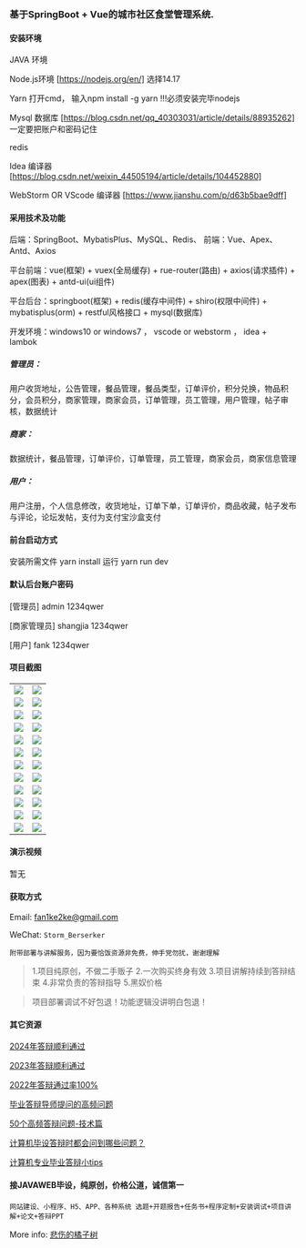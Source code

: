 ### 基于SpringBoot + Vue的城市社区食堂管理系统.

#### 安装环境

JAVA 环境 

Node.js环境 [https://nodejs.org/en/] 选择14.17

Yarn 打开cmd， 输入npm install -g yarn !!!必须安装完毕nodejs

Mysql 数据库 [https://blog.csdn.net/qq_40303031/article/details/88935262] 一定要把账户和密码记住

redis

Idea 编译器 [https://blog.csdn.net/weixin_44505194/article/details/104452880]

WebStorm OR VScode 编译器 [https://www.jianshu.com/p/d63b5bae9dff]

#### 采用技术及功能

后端：SpringBoot、MybatisPlus、MySQL、Redis、
前端：Vue、Apex、Antd、Axios

平台前端：vue(框架) + vuex(全局缓存) + rue-router(路由) + axios(请求插件) + apex(图表)  + antd-ui(ui组件)

平台后台：springboot(框架) + redis(缓存中间件) + shiro(权限中间件) + mybatisplus(orm) + restful风格接口 + mysql(数据库)

开发环境：windows10 or windows7 ， vscode or webstorm ， idea + lambok

##### 管理员： 
用户收货地址，公告管理，餐品管理，餐品类型，订单评价，积分兑换，物品积分，会员积分，商家管理，商家会员，订单管理，员工管理，用户管理，帖子审核，数据统计

##### 商家： 
数据统计，餐品管理，订单评价，订单管理，员工管理，商家会员，商家信息管理

##### 用户：
用户注册，个人信息修改，收货地址，订单下单，订单评价，商品收藏，帖子发布与评论，论坛发帖，支付为支付宝沙盒支付


#### 前台启动方式
安装所需文件 yarn install 
运行 yarn run dev

#### 默认后台账户密码
[管理员]
admin
1234qwer

[商家管理员]
shangjia
1234qwer

[用户]
fank
1234qwer

#### 项目截图

|  |  |
|---------------------|---------------------|
| ![](https://fank-bucket-oss.oss-cn-beijing.aliyuncs.com/img/1733313905399.png) | ![](https://fank-bucket-oss.oss-cn-beijing.aliyuncs.com/img/1733314587984.png) |
| ![](https://fank-bucket-oss.oss-cn-beijing.aliyuncs.com/img/1733314887262.png) | ![](https://fank-bucket-oss.oss-cn-beijing.aliyuncs.com/img/1733314563947.png) |
| ![](https://fank-bucket-oss.oss-cn-beijing.aliyuncs.com/img/1733314869376.png) | ![](https://fank-bucket-oss.oss-cn-beijing.aliyuncs.com/img/1733314542997.png) |
| ![](https://fank-bucket-oss.oss-cn-beijing.aliyuncs.com/img/1733314846565.png) | ![](https://fank-bucket-oss.oss-cn-beijing.aliyuncs.com/img/1733314510235.png) |
| ![](https://fank-bucket-oss.oss-cn-beijing.aliyuncs.com/img/1733314831127.png) | ![](https://fank-bucket-oss.oss-cn-beijing.aliyuncs.com/img/1733314226601.png) |
| ![](https://fank-bucket-oss.oss-cn-beijing.aliyuncs.com/img/1733314797431.png) | ![](https://fank-bucket-oss.oss-cn-beijing.aliyuncs.com/img/1733314146503.png) |
| ![](https://fank-bucket-oss.oss-cn-beijing.aliyuncs.com/img/1733314769951.png) | ![](https://fank-bucket-oss.oss-cn-beijing.aliyuncs.com/img/1733314127351.png) |
| ![](https://fank-bucket-oss.oss-cn-beijing.aliyuncs.com/img/1733314734505.png) | ![](https://fank-bucket-oss.oss-cn-beijing.aliyuncs.com/img/1733314076924.png) |
| ![](https://fank-bucket-oss.oss-cn-beijing.aliyuncs.com/img/1733314712174.png) | ![](https://fank-bucket-oss.oss-cn-beijing.aliyuncs.com/img/1733314021800.png) |
| ![](https://fank-bucket-oss.oss-cn-beijing.aliyuncs.com/img/1733314671518.png) | ![](https://fank-bucket-oss.oss-cn-beijing.aliyuncs.com/img/1733314007255.png) |
| ![](https://fank-bucket-oss.oss-cn-beijing.aliyuncs.com/img/1733314630784.png) | ![](https://fank-bucket-oss.oss-cn-beijing.aliyuncs.com/img/1733313986256.png) |
| ![](https://fank-bucket-oss.oss-cn-beijing.aliyuncs.com/img/1733314604374.png) | ![](https://fank-bucket-oss.oss-cn-beijing.aliyuncs.com/img/1733313964550.png) |


#### 演示视频

暂无

#### 获取方式

Email: fan1ke2ke@gmail.com

WeChat: `Storm_Berserker`

`附带部署与讲解服务，因为要恰饭资源非免费，伸手党勿扰，谢谢理解`

> 1.项目纯原创，不做二手贩子 2.一次购买终身有效 3.项目讲解持续到答辩结束 4.非常负责的答辩指导 5.黑奴价格

> 项目部署调试不好包退！功能逻辑没讲明白包退！

#### 其它资源

[2024年答辩顺利通过](https://berserker287.github.io/2024/06/06/2024%E5%B9%B4%E7%AD%94%E8%BE%A9%E9%A1%BA%E5%88%A9%E9%80%9A%E8%BF%87/)

[2023年答辩顺利通过](https://berserker287.github.io/2023/06/14/2023%E5%B9%B4%E7%AD%94%E8%BE%A9%E9%A1%BA%E5%88%A9%E9%80%9A%E8%BF%87/)

[2022年答辩通过率100%](https://berserker287.github.io/2022/05/25/%E9%A1%B9%E7%9B%AE%E4%BA%A4%E6%98%93%E8%AE%B0%E5%BD%95/)

[毕业答辩导师提问的高频问题](https://berserker287.github.io/2023/06/13/%E6%AF%95%E4%B8%9A%E7%AD%94%E8%BE%A9%E5%AF%BC%E5%B8%88%E6%8F%90%E9%97%AE%E7%9A%84%E9%AB%98%E9%A2%91%E9%97%AE%E9%A2%98/)

[50个高频答辩问题-技术篇](https://berserker287.github.io/2023/06/13/50%E4%B8%AA%E9%AB%98%E9%A2%91%E7%AD%94%E8%BE%A9%E9%97%AE%E9%A2%98-%E6%8A%80%E6%9C%AF%E7%AF%87/)

[计算机毕设答辩时都会问到哪些问题？](https://www.zhihu.com/question/31020988)

[计算机专业毕业答辩小tips](https://zhuanlan.zhihu.com/p/145911029)

#### 接JAVAWEB毕设，纯原创，价格公道，诚信第一

`网站建设、小程序、H5、APP、各种系统 选题+开题报告+任务书+程序定制+安装调试+项目讲解+论文+答辩PPT`

More info: [悲伤的橘子树](https://berserker287.github.io/)

